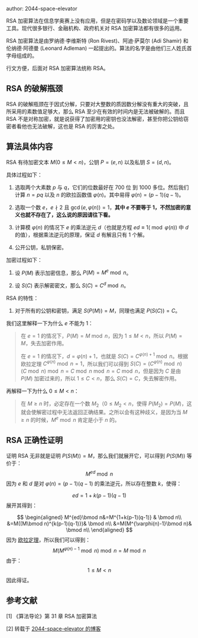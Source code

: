 author:  2044-space-elevator

RSA 加密算法在信息学奥赛上没有应用，但是在密码学以及数论领域是一个重要工具。现代很多银行、金融机构、政府机关对 RSA 加密算法都有很多的运用。

RSA 加密算法是由罗纳德·李维斯特 (Ron Rivest)、阿迪·萨莫尔 (Adi Shamir) 和伦纳德·阿德曼 (Leonard Adleman) 一起提出的。算法的名字是由他们三人姓氏首字母组成的。

行文方便，后面对 RSA 加密算法统称 RSA。
## RSA 的破解瓶颈

RSA 的破解瓶颈在于因式分解，只要对大整数的质因数分解没有重大的突破，且所采用的素数值足够大，那么 RSA 至少在有效的时间内是无法被破解的。而且 RSA 不是对称加密，就是说获得了加密用的密钥也没法解密，甚至你把公钥给窃密者看他也无法破解，这也是 RSA 的厉害之处。

## 算法具体内容

RSA 有待加密文本 $M(0\le M<n)$，公钥 $P=(e,n)$ 以及私钥 $S=(d,n)$。

具体过程如下：

1. 选取两个大素数 $p$ 与 $q$，它们的位数最好在 700 位 到 1000 多位。然后我们计算 $n=pq$ 以及 $n$ 的欧拉函数值 $\varphi(n)$。其中易得 $\varphi(n)=(p-1)(q-1)$。

2. 选取一个数 $e$，$e\nmid 2$ 且 $\gcd(e,\varphi(n))=1$，**其中 $e$ 不要等于 $1$，不然加密的意义也就不存在了，这么说的原因请往下看。**
3. 计算模 $\varphi(n)$ 的情况下 $e$ 的乘法逆元 $d$（也就是方程 $ed\equiv 1(\bmod \varphi(n))$ 中 $d$ 的值），根据乘法逆元的原理，保证 $d$ 有解且只有 1 个解。
4. 公开公钥，私钥保密。

加密过程如下：

1. 设 $P(M)$ 表示加密信息，那么 $P(M)=M^e\bmod n$。

2. 设 $S(C)$ 表示解密密文，那么 $S(C)=C^d\bmod n$。

RSA 的特性：

1. 对于所有的公钥和密钥，满足 $S(P(M))=M$，同理也满足 $P(S(C))=C$。

我们这里解释一下为什么 $e$ 不能为 $1$：

> 在 $e=1$ 的情况下，$P(M)=M\bmod n$，因为 $1\le M<n$，所以 $P(M)=M$，失去加密作用。
>
> 在 $e=1$ 的情况下，$d=\varphi(n)+1$，也就是 $S(C)=C^{\varphi(n)+1}\bmod n$。根据欧拉定理 $C^{\varphi(n)}\bmod n=1$，所以我们可以得到 $S(C)=(C^{\varphi(n)}\bmod n)(C\bmod n)\bmod n=C\bmod n\bmod n=C\bmod n$，但是因为 $C$ 是由 $P(M)$ 加密过来的，所以 $1\le C< n$，那么 $S(C)=C$，失去解密作用。

再解释一下为什么 $0\le M< n$：

> 在 $M \ge n$ 时，必定存在一个数 $M_2$（$0\le M_2 < n$，使得 $P(M_2)=P(M)$，这就会使解密过程中无法返回正确结果。之所以会有这种歧义，是因为当 $M\ge n$ 的时候，$M^e\bmod n$ 肯定是小于 $n$ 的。
## RSA 正确性证明

证明 RSA 无非就是证明 $P(S(M))=M$，那么我们就展开它，可以得到 $P(S(M))$ 等价于：
$$
M^{ed}\bmod n
$$
因为 $e$ 和 $d$ 是对 $\varphi(n)=(p-1)(q-1)$ 的乘法逆元，所以存在整数 $k$，使得：

$$
ed=1+k(p-1)(q-1)
$$
展开其得到：

$$
\begin{aligned}
M^{ed}\bmod n&=M^{1+k(p-1)(q-1)} & \bmod n\\
&=M((M\bmod n)^{k(p-1)(q-1)})& \bmod n\\
&=M(M^{\varphi(n)-1}\bmod n)& \bmod n\\
\end{aligned}
$$
因为 [欧拉定理](https://m-wiki.github.io/Math-Wiki/number-theory/basic/#_5)，所以我们可以得到：
$$
M(M^{\varphi(n)-1}\bmod n)\bmod n=M\bmod n
$$
由于：
$$
1\le M < n
$$
因此得证。

## 参考文献

[1] 《算法导论》第 31 章 RSA 加密算法

[2] 转载于 [2044-space-elevator 的博客](https://www.cnblogs.com/2044-space-elevator/articles/17840785.html)
